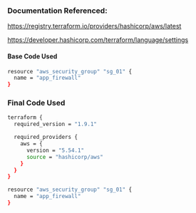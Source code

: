 
### Documentation Referenced:

https://registry.terraform.io/providers/hashicorp/aws/latest

https://developer.hashicorp.com/terraform/language/settings

#### Base Code Used 

```sh
resource "aws_security_group" "sg_01" {
  name = "app_firewall"
}
```

### Final Code Used

```sh
terraform {
  required_version = "1.9.1"

  required_providers {
    aws = {
      version = "5.54.1"
      source = "hashicorp/aws"
    }
  }
}

resource "aws_security_group" "sg_01" {
  name = "app_firewall"
}

```
